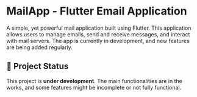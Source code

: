 # MailApp - Flutter Email Application

A simple, yet powerful mail application built using Flutter. This application allows users to manage emails, send and receive messages, and interact with mail servers. The app is currently in development, and new features are being added regularly.

## 🚧 Project Status

This project is **under development**. The main functionalities are in the works, and some features might be incomplete or not fully functional.
